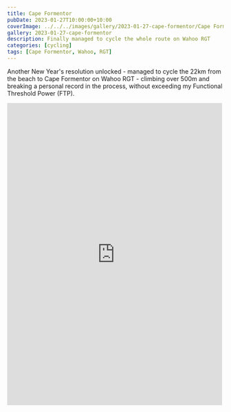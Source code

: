 ```yaml
---
title: Cape Formentor
pubDate: 2023-01-27T10:00:00+10:00
coverImage: ../../../images/gallery/2023-01-27-cape-formentor/Cape Formentor (3).jpeg
gallery: 2023-01-27-cape-formentor
description: Finally managed to cycle the whole route on Wahoo RGT
categories: [cycling]
tags: [Cape Formentor, Wahoo, RGT]
---
```


Another New Year's resolution unlocked - managed to cycle the 22km from the beach to Cape Formentor on Wahoo RGT - climbing over 500m and breaking a personal record in the process, without exceeding my Functional Threshold Power (FTP).

<iframe src="https://www.facebook.com/plugins/post.php?href=https%3A%2F%2Fwww.facebook.com%2Fchris1.tham%2Fposts%2Fpfbid0BLf1hQ36GFJQDY3oBqfkAKxiJg93fhFDhEmigxN5XgudKUbTAtERHtJaLUwfoXkQl&show_text=true&width=500" width="500" height="703" style="border:none;overflow:hidden" scrolling="no" frameborder="0" allowfullscreen="true" allow="autoplay; clipboard-write; encrypted-media; picture-in-picture; web-share"></iframe>
